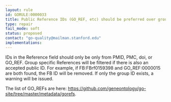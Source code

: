 ```yaml
---
layout: rule
id: GORULE:0000033
title: Public Reference IDs (GO_REF, etc) should be preferred over group specific Reference IDs
type: repair
fail_mode: soft
status: proposed
contact: "go-quality@mailman.stanford.edu"
implementations:
---
```

IDs in the Reference field should only be only from PMID, PMC, doi, or GO_REF. Group specific References will be filtered if there is also an accepted public ID. For example, if FB:FBrf0159398 and GO_REF:0000015 are both found, the FB ID will be removed. If only the group ID exists, a warning will be issued.

The list of GO_REFs are here: https://github.com/geneontology/go-site/tree/master/metadata/gorefs.
